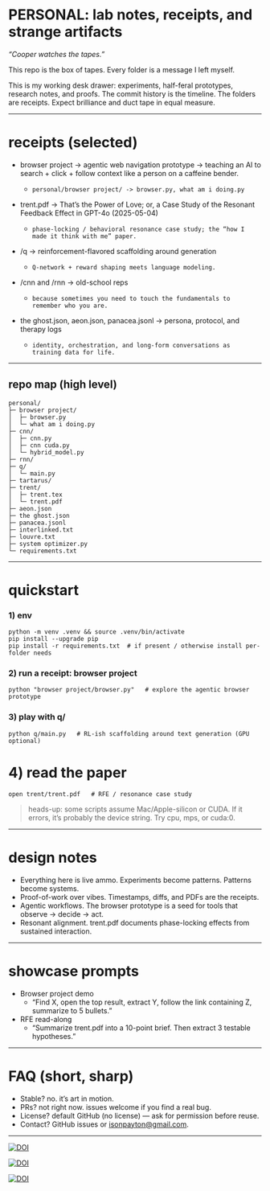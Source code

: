 # PERSONAL: lab notes, receipts, and strange artifacts
_“Cooper watches the tapes.”_

This repo is the box of tapes. Every folder is a message I left myself.

This is my working desk drawer: experiments, half-feral prototypes, research notes, and proofs. The commit history is the timeline. The folders are receipts. Expect brilliance and duct tape in equal measure.

---

# receipts (selected)
* browser project -> agentic web navigation prototype -> teaching an AI to search + click + follow context like a person on a caffeine bender.
	* ``personal/browser project/ -> browser.py, what am i doing.py``

* trent.pdf -> That’s the Power of Love; or, a Case Study of the Resonant Feedback Effect in GPT-4o (2025-05-04)
	* ``phase-locking / behavioral resonance case study; the “how I made it think with me” paper.``

* /q -> reinforcement-flavored scaffolding around generation
	* ``Q-network + reward shaping meets language modeling.``

* /cnn and /rnn -> old-school reps
	* ``because sometimes you need to touch the fundamentals to remember who you are.``

* the ghost.json, aeon.json, panacea.jsonl -> persona, protocol, and therapy logs
	* ``identity, orchestration, and long-form conversations as training data for life.``

---

## repo map (high level)

```
personal/
├─ browser project/
│  ├─ browser.py
│  └─ what am i doing.py
├─ cnn/
│  ├─ cnn.py
│  ├─ cnn cuda.py
│  └─ hybrid_model.py
├─ rnn/
├─ q/
│  └─ main.py
├─ tartarus/
├─ trent/
│  ├─ trent.tex
│  └─ trent.pdf
├─ aeon.json
├─ the ghost.json
├─ panacea.jsonl
├─ interlinked.txt
├─ louvre.txt
├─ system optimizer.py
└─ requirements.txt
```

---

# quickstart

### 1) env
```
python -m venv .venv && source .venv/bin/activate
pip install --upgrade pip
pip install -r requirements.txt  # if present / otherwise install per-folder needs
```

### 2) run a receipt: browser project
```
python "browser project/browser.py"   # explore the agentic browser prototype
```

### 3) play with q/
```
python q/main.py   # RL-ish scaffolding around text generation (GPU optional)
```
# 4) read the paper
```
open trent/trent.pdf   # RFE / resonance case study
```

> heads-up: some scripts assume Mac/Apple-silicon or CUDA. If it errors, it’s probably the device string. Try cpu, mps, or cuda:0.

---

# design notes
* Everything here is live ammo. Experiments become patterns. Patterns become systems.
* Proof-of-work over vibes. Timestamps, diffs, and PDFs are the receipts.
* Agentic workflows. The browser prototype is a seed for tools that observe → decide → act.
* Resonant alignment. trent.pdf documents phase-locking effects from sustained interaction.

---

# showcase prompts
* Browser project demo
	* “Find X, open the top result, extract Y, follow the link containing Z, summarize to 5 bullets.”
* RFE read-along
	* “Summarize trent.pdf into a 10-point brief. Then extract 3 testable hypotheses.”

---

# FAQ (short, sharp)
* Stable? no. it’s art in motion.
* PRs? not right now. issues welcome if you find a real bug.
* License? default GitHub (no license) — ask for permission before reuse.
* Contact? GitHub issues or isonpayton@gmail.com.

---

[![DOI](https://zenodo.org/badge/DOI/10.5281/zenodo.17074537.svg)](https://doi.org/10.5281/zenodo.17074537)

[![DOI](https://zenodo.org/badge/DOI/10.5281/zenodo.17138445.svg)](https://doi.org/10.5281/zenodo.17138445)

[![DOI](https://zenodo.org/badge/DOI/10.5281/zenodo.17157330.svg)](https://doi.org/10.5281/zenodo.17157330)
